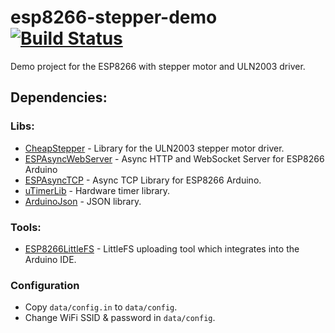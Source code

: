 # esp8266-stepper-demo [![Build Status](https://travis-ci.org/kolod/esp8266-stepper-demo.svg?branch=master)](https://travis-ci.org/kolod/esp8266-stepper-demo)
Demo project for the ESP8266 with stepper motor and ULN2003 driver.

## Dependencies:

### Libs:
* [CheapStepper](https://github.com/kolod/CheapStepper) - Library for the ULN2003 stepper motor driver.
* [ESPAsyncWebServer](https://github.com/me-no-dev/ESPAsyncWebServer) - Async HTTP and WebSocket Server for ESP8266 Arduino
* [ESPAsyncTCP](https://github.com/me-no-dev/ESPAsyncTCP) - Async TCP Library for ESP8266 Arduino.
* [uTimerLib](https://github.com/Naguissa/uTimerLib) - Hardware timer library.
* [ArduinoJson](https://arduinojson.org/) - JSON library.

### Tools:
* [ESP8266LittleFS](https://github.com/earlephilhower/arduino-esp8266littlefs-plugin) - LittleFS uploading tool which integrates into the Arduino IDE.
    
### Configuration
* Copy ```data/config.in``` to ```data/config```.
* Change WiFi SSID & password in ```data/config```.
